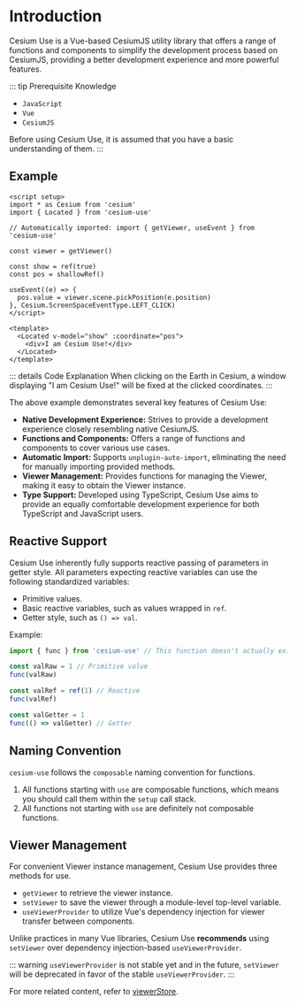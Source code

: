 # Introduction

Cesium Use is a Vue-based CesiumJS utility library that offers a range of functions and components to simplify the development process based on CesiumJS, providing a better development experience and more powerful features.

::: tip Prerequisite Knowledge

- `JavaScript`
- `Vue`
- `CesiumJS`

Before using Cesium Use, it is assumed that you have a basic understanding of them.
:::

## Example

```vue {5,7,12,18-20}
<script setup>
import * as Cesium from 'cesium'
import { Located } from 'cesium-use'

// Automatically imported: import { getViewer, useEvent } from 'cesium-use'

const viewer = getViewer()

const show = ref(true)
const pos = shallowRef()

useEvent((e) => {
  pos.value = viewer.scene.pickPosition(e.position)
}, Cesium.ScreenSpaceEventType.LEFT_CLICK)
</script>

<template>
  <Located v-model="show" :coordinate="pos">
    <div>I am Cesium Use!</div>
  </Located>
</template>
```

::: details Code Explanation
When clicking on the Earth in Cesium, a window displaying "I am Cesium Use!" will be fixed at the clicked coordinates.
:::

The above example demonstrates several key features of Cesium Use:

- **Native Development Experience:** Strives to provide a development experience closely resembling native CesiumJS.
- **Functions and Components:** Offers a range of functions and components to cover various use cases.
- **Automatic Import:** Supports `unplugin-auto-import`, eliminating the need for manually importing provided methods.
- **Viewer Management:** Provides functions for managing the Viewer, making it easy to obtain the Viewer instance.
- **Type Support:** Developed using TypeScript, Cesium Use aims to provide an equally comfortable development experience for both TypeScript and JavaScript users.

## Reactive Support

Cesium Use inherently fully supports reactive passing of parameters in getter style. All parameters expecting reactive variables can use the following standardized variables:

- Primitive values.
- Basic reactive variables, such as values wrapped in `ref`.
- Getter style, such as `() => val`.

Example:

```js
import { func } from 'cesium-use' // This function doesn't actually exist; this is just an example.

const valRaw = 1 // Primitive value
func(valRaw)

const valRef = ref(1) // Reactive
func(valRef)

const valGetter = 1
func(() => valGetter) // Getter
```

## Naming Convention

`cesium-use` follows the `composable` naming convention for functions.

1. All functions starting with `use` are composable functions, which means you should call them within the `setup` call stack.
2. All functions not starting with `use` are definitely not composable functions.

## Viewer Management

For convenient Viewer instance management, Cesium Use provides three methods for use.

- `getViewer` to retrieve the viewer instance.
- `setViewer` to save the viewer through a module-level top-level variable.
- `useViewerProvider` to utilize Vue's dependency injection for viewer transfer between components.

Unlike practices in many Vue libraries, Cesium Use **recommends** using `setViewer` over dependency injection-based `useViewerProvider`.

::: warning
`useViewerProvider` is not stable yet and in the future, `setViewer` will be deprecated in favor of the stable `useViewerProvider`.
:::

For more related content, refer to [viewerStore](core/viewerStore.md).
